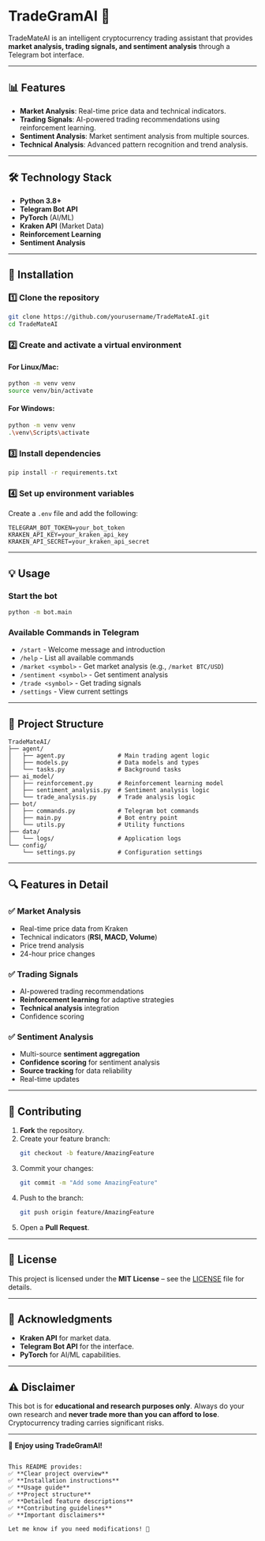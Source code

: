 # TradeGramAI 🤖

TradeMateAI is an intelligent cryptocurrency trading assistant that provides **market analysis, trading signals, and sentiment analysis** through a Telegram bot interface.

---

## 📊 Features  

- **Market Analysis**: Real-time price data and technical indicators.  
- **Trading Signals**: AI-powered trading recommendations using reinforcement learning.  
- **Sentiment Analysis**: Market sentiment analysis from multiple sources.  
- **Technical Analysis**: Advanced pattern recognition and trend analysis.  

---

## 🛠 Technology Stack  

- **Python 3.8+**  
- **Telegram Bot API**  
- **PyTorch** (AI/ML)  
- **Kraken API** (Market Data)  
- **Reinforcement Learning**  
- **Sentiment Analysis**  

---

## 🚀 Installation  

### 1️⃣ Clone the repository  
```bash
git clone https://github.com/yourusername/TradeMateAI.git
cd TradeMateAI
```

### 2️⃣ Create and activate a virtual environment  
#### For Linux/Mac:  
```bash
python -m venv venv
source venv/bin/activate
```
#### For Windows:  
```bash
python -m venv venv
.\venv\Scripts\activate
```

### 3️⃣ Install dependencies  
```bash
pip install -r requirements.txt
```

### 4️⃣ Set up environment variables  
Create a `.env` file and add the following:  
```env
TELEGRAM_BOT_TOKEN=your_bot_token
KRAKEN_API_KEY=your_kraken_api_key
KRAKEN_API_SECRET=your_kraken_api_secret
```

---

## 💡 Usage  

### Start the bot  
```bash
python -m bot.main
```

### Available Commands in Telegram  
- `/start` - Welcome message and introduction  
- `/help` - List all available commands  
- `/market <symbol>` - Get market analysis (e.g., `/market BTC/USD`)  
- `/sentiment <symbol>` - Get sentiment analysis  
- `/trade <symbol>` - Get trading signals  
- `/settings` - View current settings  

---

## 📁 Project Structure  

```
TradeMateAI/
├── agent/
│   ├── agent.py               # Main trading agent logic
│   ├── models.py              # Data models and types
│   └── tasks.py               # Background tasks
├── ai_model/
│   ├── reinforcement.py       # Reinforcement learning model
│   ├── sentiment_analysis.py  # Sentiment analysis logic
│   └── trade_analysis.py      # Trade analysis logic
├── bot/
│   ├── commands.py            # Telegram bot commands
│   ├── main.py                # Bot entry point
│   └── utils.py               # Utility functions
├── data/
│   └── logs/                  # Application logs
└── config/
    └── settings.py            # Configuration settings
```

---

## 🔍 Features in Detail  

### ✅ **Market Analysis**  
- Real-time price data from Kraken  
- Technical indicators (**RSI, MACD, Volume**)  
- Price trend analysis  
- 24-hour price changes  

### ✅ **Trading Signals**  
- AI-powered trading recommendations  
- **Reinforcement learning** for adaptive strategies  
- **Technical analysis** integration  
- Confidence scoring  

### ✅ **Sentiment Analysis**  
- Multi-source **sentiment aggregation**  
- **Confidence scoring** for sentiment analysis  
- **Source tracking** for data reliability  
- Real-time updates  

---

## 🤝 Contributing  

1. **Fork** the repository.  
2. Create your feature branch:  
   ```bash
   git checkout -b feature/AmazingFeature
   ```
3. Commit your changes:  
   ```bash
   git commit -m "Add some AmazingFeature"
   ```
4. Push to the branch:  
   ```bash
   git push origin feature/AmazingFeature
   ```
5. Open a **Pull Request**.  

---

## 📝 License  

This project is licensed under the **MIT License** – see the [LICENSE](LICENSE) file for details.  

---

## 🙏 Acknowledgments  

- **Kraken API** for market data.  
- **Telegram Bot API** for the interface.  
- **PyTorch** for AI/ML capabilities.  

---

## ⚠️ Disclaimer  

This bot is for **educational and research purposes only**. Always do your own research and **never trade more than you can afford to lose**. Cryptocurrency trading carries significant risks.  

---

🚀 **Enjoy using TradeGramAI!**  
```

This README provides:  
✅ **Clear project overview**  
✅ **Installation instructions**  
✅ **Usage guide**  
✅ **Project structure**  
✅ **Detailed feature descriptions**  
✅ **Contributing guidelines**  
✅ **Important disclaimers**  

Let me know if you need modifications! 🚀

